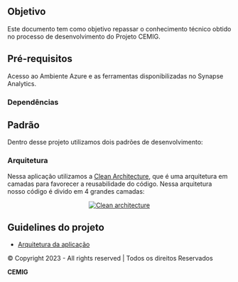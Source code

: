 ## __Objetivo__

Este documento tem como objetivo repassar o conhecimento técnico obtido no processo de 
desenvolvimento do Projeto CEMIG.

## __Pré-requisitos__

Acesso ao Ambiente Azure e as ferramentas disponibilizadas no Synapse Analytics.


### __Dependências__



## __Padrão__

Dentro desse projeto utilizamos dois padrões de desenvolvimento:

### __Arquitetura__

Nessa aplicação utilizamos a [Clean Architecture](https://engsoftmoderna.info/artigos/arquitetura-limpa.html), que é uma arquitetura em camadas para favorecer a reusabilidade do código. Nessa arquitetura nosso código é divido em 4 grandes camadas:

<center>

[
![Clean architecture](https://miro.medium.com/max/400/0*iU9Ks05_GTtGh6zV.jpg)
](https://medium.com/luizalabs/descomplicando-a-clean-architecture-cf4dfc4a1ac6)

</center>

## __Guidelines do projeto__

- [Arquitetura da aplicação](./arquitetura/arquitetura.md)

© Copyright 2023 - All rights reserved | Todos os direitos Reservados

**CEMIG**



